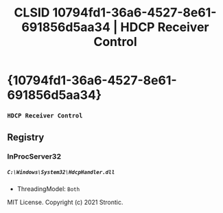 ﻿---
title: "CLSID 10794fd1-36a6-4527-8e61-691856d5aa34 | HDCP Receiver Control"
excerpt: What is COM-Object CLSID 10794fd1-36a6-4527-8e61-691856d5aa34?
---

# {10794fd1-36a6-4527-8e61-691856d5aa34}

### `HDCP Receiver Control`

## Registry


### InProcServer32

##### `C:\Windows\System32\HdcpHandler.dll`
* ThreadingModel: `Both`

MIT License. Copyright (c) 2021 Strontic.


